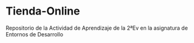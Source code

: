 # Tienda-Online
Repositorio de la Actividad de Aprendizaje de la 2ªEv en la asignatura de Entornos de Desarrollo
